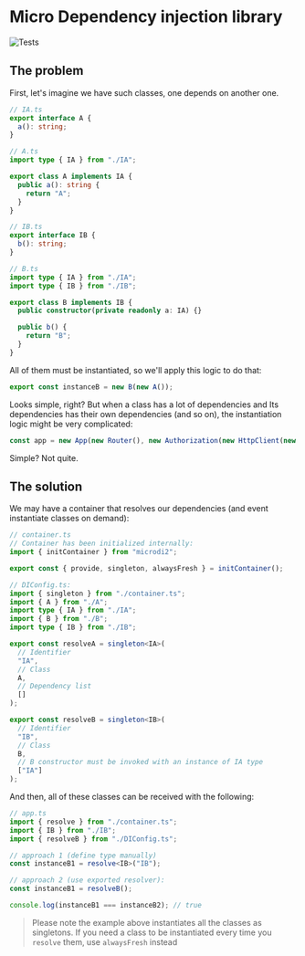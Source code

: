 # Micro Dependency injection library

![Tests](https://github.com/pokatomnik/microdi2/actions/workflows/node.js.yml/badge.svg)

## The problem

First, let's imagine we have such classes, one depends on another one.

```typescript
// IA.ts
export interface A {
  a(): string;
}

// A.ts
import type { IA } from "./IA";

export class A implements IA {
  public a(): string {
    return "A";
  }
}

// IB.ts
export interface IB {
  b(): string;
}

// B.ts
import type { IA } from "./IA";
import type { IB } from "./IB";

export class B implements IB {
  public constructor(private readonly a: IA) {}

  public b() {
    return "B";
  }
}
```

All of them must be instantiated, so we'll apply this logic to do that:

```typescript
export const instanceB = new B(new A());
```

Looks simple, right? But when a class has a lot of dependencies and Its dependencies has their own dependencies (and so on), the instantiation logic might be very complicated:

```typescript
const app = new App(new Router(), new Authorization(new HttpClient(new UserService)), new Whatever(), ...);
```

Simple? Not quite.

## The solution

We may have a container that resolves our dependencies (and event instantiate classes on demand):

```typescript
// container.ts
// Container has been initialized internally:
import { initContainer } from "microdi2";

export const { provide, singleton, alwaysFresh } = initContainer();
```

```typescript
// DIConfig.ts:
import { singleton } from "./container.ts";
import { A } from "./A";
import type { IA } from "./IA";
import { B } from "./B";
import type { IB } from "./IB";

export const resolveA = singleton<IA>(
  // Identifier
  "IA",
  // Class
  A,
  // Dependency list
  []
);

export const resolveB = singleton<IB>(
  // Identifier
  "IB",
  // Class
  B,
  // B constructor must be invoked with an instance of IA type
  ["IA"]
);
```

And then, all of these classes can be received with the following:

```typescript
// app.ts
import { resolve } from "./container.ts";
import { IB } from "./IB";
import { resolveB } from "./DIConfig.ts";

// approach 1 (define type manually)
const instanceB1 = resolve<IB>("IB");

// approach 2 (use exported resolver):
const instanceB1 = resolveB();

console.log(instanceB1 === instanceB2); // true
```

> Please note the example above instantiates all the classes as singletons. If you need a class to be instantiated every time you `resolve` them, use `alwaysFresh` instead
